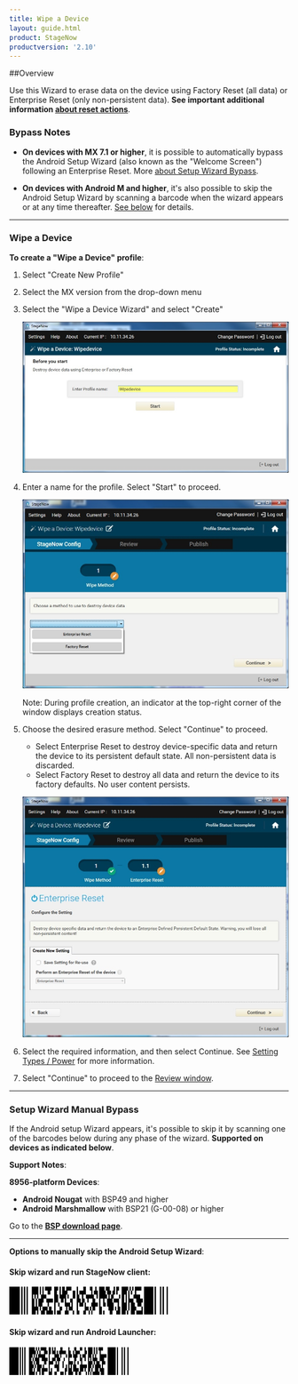 ```yaml
---
title: Wipe a Device
layout: guide.html
product: StageNow
productversion: '2.10'
---
```


##Overview 

Use this Wizard to erase data on the device using Factory Reset (all data) or Enterprise Reset (only non-persistent data). **See important additional information [about reset actions](/mx/powermgr/#reboot)**. 

### Bypass Notes

* **On devices with MX 7.1 or higher**, it is possible to automatically bypass the Android Setup Wizard (also known as the "Welcome Screen") following an Enterprise Reset. More [about Setup Wizard Bypass](/mx/powermgr/#setup-wizard-bypass). 

* **On devices with Android M and higher**, it's also possible to skip the Android Setup Wizard by scanning a barcode when the wizard appears or at any time thereafter. [See below](/#setupwizardmanualbypass) for details. 

-----

### Wipe a Device

**To create a "Wipe a Device" profile**:

1. Select "Create New Profile"

2. Select the MX version from the drop-down menu

3. Select the "Wipe a Device Wizard" and select "Create"

    ![img](../../images/profiles/WipeDevice_name.jpg)

4. Enter a name for the profile. Select "Start" to proceed.

    ![img](../../images/profiles/WipeDevice_method.jpg)

    Note: During profile creation, an indicator at the top-right corner of the window displays creation status.

5. Choose the desired erasure method. Select "Continue" to proceed.

    * Select Enterprise Reset to destroy device-specific data and return the device to its persistent default state. All non-persistent data is discarded.
    * Select Factory Reset to destroy all data and return the device to its factory defaults. No user content persists.

   ![img](../../images/profiles/WipeDevice_setting.jpg)

6. Select the required information, and then select Continue. See [Setting Types / Power](../../csp/power) for more information.

7. Select "Continue" to proceed to the [Review window](../../stagingprofiles?Review).

-----

### Setup Wizard Manual Bypass

If the Android setup Wizard appears, it's possible to skip it by scanning one of the barcodes below during any phase of the wizard. **Supported on devices as indicated below**.  

**Support Notes**:

**8956-platform Devices**:

* **Android Nougat** with BSP49 and higher
* **Android Marshmallow** with BSP21 (G-00-08) or higher 

<!-- WAITING FOR BSP # from ENG. 
**TC20/TC25 Devices**:

* **Android Nougat** with BSPxx or higher
 -->

 Go to the **[BSP download page](https://www.zebra.com/us/en/support-downloads/software/operating-system/tc51-operating-system-for-gms-devices.html)**.

-----

**Options to manually skip the Android Setup Wizard**: 

#### Skip wizard and run StageNow client:

<img style="height:50px" src="../../images/profiles/skip_suw_and_run_sn.png"/>
<br>

<!-- 
![img](../../images/profiles/skip_suw_and_run_sn.png)

 -->
#### Skip wizard and run Android Launcher:

<img style="height:50px" src="../../images/profiles/skip_suw_only.png"/>
<br>


<!-- 
![img](../../images/profiles/skip_suw_only.png)

 -->
